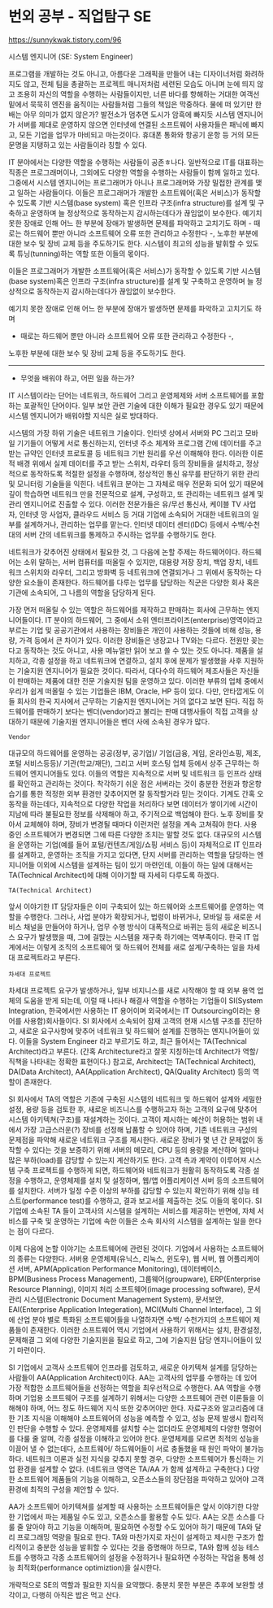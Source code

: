 # 번외 공부 - 직업탐구 SE

<https://sunnykwak.tistory.com/96>

시스템 엔지니어 (SE: System Engineer)

 프로그램을 개발하는 것도 아니고, 아름다운 그래픽을 만들어 내는 디자이너처럼 화려하지도 않고, 전체 팀을 총괄하는 프로젝트 매니저처럼 세련된 모습도 아니며 눈에 띄지 않고 조용히 자신의 역할을 수행하는 사람들이지만, 너른 바다를 항해하는 거대한 여객선 밑에서 묵묵히 엔진을 움직이는 사람들처럼 그들의 책임은 막중하다. 물에 떠 있기만 한 배는 아무 의미가 없지 않은가? 발전소가 멈추면 도시가 암흑에 빠지듯 시스템 엔지니어가 서버를 제대로 운영하지 않으면 인터넷에 연결된 소프트웨어 사용자들은 패닉에 빠지고, 모든 기업을 업무가 마비되고 마는것이다. 휴대폰 통화와 항공기 운항 등 거의 모든 문명을 지탱하고 있는 사람들이라 칭할 수 있다. 

 IT 분야에서는 다양한 역할을 수행하는 사람들이 공존ㅎ나다. 일반적으로 IT를 대표하는 직종은 프로그래머이나, 그외에도 다양한 역할을 수행하는 사람들이 함께 일하고 있다. 그중에서 시스템 엔지니어는 프로그래머가 아니나 프로그래머와 가장 밀접한 관계를 맺고 일하는 사람들이다. 이들은 프로그래머가 개발한 소프트웨어(혹은 서비스)가 동작할 수 있도록 기반 시스템(base system) 혹은 인프라 구조(infra structure)를 설계 및 구축하고 운영하며 늘 정상적으로 동작하는지 감시하는데다가 끊임없이 보수한다. 예기치 못한 장애로 인해 어느 한 부분에 장애가 발생하면 문제를 파악하고 고치기도 하며 - 때로는 하드웨어 뿐만 아니라 소프트웨어 오류 또한 관리하고 수정한다 -, 노후한 부분에 대한 보수 및 장비 교체 등을 주도하기도 한다. 시스템이 최고의 성능을 발휘할 수 있도록 튜닝(tunning)하는 역할 또한 이들의 몫이다. 



이들은 프로그래머가 개발한 소프트웨어(혹은 서비스)가 동작할 수 있도록 
기반 시스템(base system)혹은 인프라 구조(infra structure)를 설계 및 구축하고 운영하며 
늘 정상적으로 동작하는지 감시하는데다가 끊임없이 보수한다.



예기치 못한 장애로 인해 어느 한 부분에 장애가 발생하면 문제를 파악하고 고치기도 하며 

- 때로는 하드웨어 뿐만 아니라 소프트웨어 오류 또한 관리하고 수정한다 -,



노후한 부분에 대한 보수 및 장비 교체 등을 주도하기도 한다.

---

* 무엇을 배워야 하고, 어떤 일을 하는가?

IT 시스템이라는 단어는 
네트워크, 
하드웨어 그리고 
운영체제와 
서버 
소프트웨어를 포함하는 포괄적인 단어이다. 
일부 보안 관련 기술에 대한 이해가 필요한 경우도 있기 때문에 
시스템 엔지니어가 배워야할 지식은 실로 방대하다.



시스템의 가장 하위 기술은 네트워크 기술이다.
인터넷 상에서 서버와 PC 그리고 모바일 기기들이 어떻게 서로 통신하는지, 
인터넷 주소 체계와 프로그램 간에 데이터를 주고 받는 규약인 
인터넷 프로토콜 등 네트워크 기반 원리를 우선 이해해야 한다.
이러한 이론적 배경 위에서 실제 데이터를 주고 받는 스위치, 라우터 등의 장비들을 설치하고, 
정상적으로 동작하도록 적절한 설정을 수행하며, 
정상적인 통신 유무를 판단하기 위한 관리 및 모니터링 기술들을 익힌다.
네트워크 분야는 그 자체로 매우 전문화 되어 있기 때문에 깊이 학습하면 네트워크 만을 전문적으로 설계, 구성하고, 또 관리하는 네트워크 설계 및 관리 엔지니어로 진출할 수 있다.
이러한 전문가들은 유/무선 통신사, 케이블 TV 사업자, 인터넷 망 사업자, 클라우드 서비스 등 
거대 기업에 소속되어 거대한 네트워크의 일부를 설계하거나, 관리하는 업무를 맡는다. 
인터넷 데이터 센터(IDC) 등에서 수백/수천 대의 서버 간의 네트워크를 통제하고 주시하는 업무를 수행하기도 한다.

네트워크가 갖추어진 상태에서 필요한 것, 그 다음에 논할 주제는 하드웨어이다.
하드웨어는 소위 말하는, 서버 컴퓨터를 떠올릴 수 있지만,
대용량 저장 장치, 
백업 장치, 
네트워크 스위치와 라우터, 
그리고 방화벽 등 네트워크에 연결되거나 그 위에서 동작하는 다양한 요소들이 존재한다.
하드웨어를 다루는 업무를 담당하는 직군은 다양한 회사 혹은 기관에 소속되어, 그 나름의 역할을 담당하게 된다.

가장 먼저 떠올릴 수 있는 역할은 하드웨어를 제작하고 판매하는 회사에 근무하는 엔지니어들이다.
IT 분야의 하드웨어, 그 중에서 소위 엔터프라이즈(enterprise)영역이라고 부르는 기업 및 공공기관에서 사용하는 장비들은 개인이 사용하는 것들에 비해 성능, 용량, 가격 등에서 큰 차이가 있다. 
이러한 장비들은 냉장고나 TV와는 다르다. 
전원만 꽂는다고 동작하는 것도 아니고, 사용 메뉴얼만 읽어 보고 쓸 수 있는 것도 아니다.
제품을 설치하고, 각종 설정을 하고 네트워크에 연결하고, 설치 후에 문제가 발생했을 사후 지원하는 기술지원 엔지니어가 필요한 것이다. 
따라서, 대다수의 하드웨어 제조사들은 자신들이 판매하는 제품에 대한 전문 기술지원 팀을 운영하고 있다.
이러한 부류의 업체 중에서 우리가 쉽게 떠올릴 수 있는 기업들은 IBM, Oracle, HP 등이 있다.
다만, 안타깝게도 이들 회사의 한국 지사에서 근무하는 기술지원 엔지니어는 거의 없다고 보면 된다.
직접 하드웨어를 판매하기 보다는 벤더(vendor)라고 불리는 판매 대행사들이 직접 고객을 상대하기 때문에 기술지원 엔지니어들은 벤더 사에 소속된 경우가 많다.

```
Vendor
```



대규모의 하드웨어를 운영하는 공공(정부, 공기업)/ 기업(금융, 게임, 온라인쇼핑, 제조, 포털 서비스등등)/ 기관(학교/재단), 그리고 서버 호스팅 업체 등에서 상주 근무하는 하드웨어 엔지니어들도 있다. 
이들의 역할은 지속적으로 서버 및 네트워크 등 인프라 상태를 확인하고 관리하는 것이다. 
착각하기 쉬운 점은 서버라는 것이 충분한 전원과 항온항습기를 통한 적정한 외부 환경만 갖추어지면 잘 동작할거라 믿는 것이다.
기계도 간혹 오동작을 하는데다, 지속적으로 다양한 작업을 처리하다 보면 데이터가 쌓이기에 시간이 지남에 따라 불필요한 정보를 삭제해야 하고, 주기적으로 백업해야 한다.
노후 장비를 찾아서 교체해야 하며, 장비가 변경될 때마다 이런저런 설정을 계속 고쳐줘야 한다.
사용 중인 소프트웨어가 변경되면 그에 따른 다양한 조치는 말할 것도 없다.
대규모의 시스템을 운영하는 기업(예를 들어 포털/컨텐츠/게임/쇼핑 서비스 등)이 
자체적으로 IT 인프라를 설계하고, 운영하는 조직을 가지고 있다면, 
단지 서버를 관리하는 역할을 담당하는 엔지니어들 이외에 
시스템을 설계하는 팀이 있기 마련인데, 
이들이 하는 일에 대해서는 TA(Technical Architect)에 대해 이야기할 때 자세히 다루도록 하겠다.

```
TA(Technical Architect)
```





앞서 이야기한 IT 담당자들은 이미 구축되어 있는 하드웨어와 소프트웨어를 운영하는 역할을 수행한다.
그러나, 사업 분야가 확장되거나, 법령이 바뀌거나, 모바일 등 새로운 서비스 채널을 만들어야 하거나, 업무 수행 방식이 대폭적으로 바뀌는 등의 새로운 비즈니스 요구가 발생했을 때, 
그에 걸맍는 시스템을 재구축 하기에는 역부족이다.
한국 IT 업계에서는 이렇게 조직의 소프트웨어 및 하드웨어 전체를 새로 설계/구축하는 일을 차세대 프로젝트라고 부른다.

```
차세대 프로젝트
```

차세대 프로젝트 요구가 발생하거나, 일부 비지니스를 새로 시작해야 할 때 외부 용역 업체의 도움을 받게 되는데, 이럴 때 나타나 해결사 역할을 수행하는 기업들이 SI(System Integration, 한국에서만 사용하는 IT 용어이며 외국에서는 IT Outsourcing이라는 용어를 사용함)회사들이다. 
SI 회사에서 소속되어 잠재 고객의 현재 시스템 구조를 진단하고, 새로운 요구사항에 맞추어 네트워크 및 하드웨어 설계를 진행하는 엔지니어들이 있다. 
이들을 System Engineer 라고 부르기도 하고, 최근 들어서는 TA(Technical Architect)라고 부른다. (간혹 Architecture라고 잘못 지칭하는데 Architect가 역할/직책을 나타내는 정확한 표현이다.) 
참고로, Architect는 TA(Technical Architect), DA(Data Architect), AA(Application Architect), QA(Quality Architect) 등의 역할이 존재한다.

SI 회사에서 TA의 역할은 
기존에 구축된 시스템의 네트워크 및 하드웨어 설계와 세밀한 설정, 용량 등을 검토한 후, 
새로운 비즈니스를 수행하고자 하는 고객의 요구에 맞추어 시스템 아키텍쳐(구조)를 재설계하는 것이다. 고객이 제시하는 예산이 허용하는 범위 내에서 가장 고급스러운(?) 장비를 선정해 납품할 수 있어야 하며, 
기존 네트워크 구성의 문제점을 파악해 새로운 네트워크 구조를 제시한다.
새로운 장비가 몇 년 간 문제없이 동작할 수 있다는 것을 보증하기 위해 
서버의 메모리, CPU 등의 용량을 계산하여 얼마나 많은 부하(load)를 감당할 수 있는지 계산하기도 한다.
고객 측과 계약이 이루어져 시스템 구축 프로젝트를 수행하게 되면,
하드웨어와 네트워크가 원활히 동작하도록 각종 설정을 수행하고, 운영체제를 설치 및 설정하며,
웹/앱 어플리케이션 서버 등의 소프트웨어를 설치한다.
서버가 일정 수준 이상의 부하를 감당할 수 있는지 확인하기 위해 
성능 테스트(performance test)를 수행하고, 결과 보고서를 제출하는 것도 이들의 몫이다.
SI 기업에 소속된 TA 들이 고객사의 시스템을 설계하는 서비스를 제공하는 반면에, 자체 서비스를 구축 및 운영하는 기업에 속한 이들은 소속 회사의 시스템을 설계하는 일을 한다는 점이 다르다.



이제 다음에 논할 이야기는 소프트웨어에 관련된 것이다.
기업에서 사용하는 소프트웨어의 종류는 다양한다. 
서버용 운영체제(유닉스, 리눅스, 윈도우), 
웹 서버, 
웹 어플리케이션 서버, 
APM(Application Performance Monitoring), 
데이터베이스,
 BPM(Business Process Management), 
그룹웨어(groupware), 
ERP(Enterprise Resource Planning), 
이미지 처리 소프트웨어(image processing software), 
문서관리 시스템(Electronic Document Management System), 
문서보안, 
EAI(Enterprise Application Integeration),
MCI(Multi Channel Interface), 그 외에 산업 분야 별로 특화된 소프트웨어들을 나열하자면
수백/ 수천가지의 소프트웨어 제품들이 존재한다.
이러한 소프트웨어 역시 기업에서 사용하기 위해서는 설치, 환경설정, 문제해결 그 외에 다양한 기술지원을 필요로 하고, 그에 기술지원 담당 엔지니어들이 있기 마련이다.



SI 기업에서 고객사 소프트웨어 인프라를 검토하고, 새로운 아키텍쳐 설계를 담당하는 사람들이 AA(Application Architect)이다. AA는 고객사의 업무를 수행하는 데 있어 가장 적합한 소프트웨어들을 선정하는 역할을 최우선적으로 수행한다. 
AA 역할을 수행하며 기업용 소프트웨어 구조를 설계하기 위해서는 
다양한 소프트웨어 관련 이론들을 이해해야 하며, 어느 정도 하드웨어 지식 또한 갖추어야만 한다.
자료구조와 알고리즘에 대한 기초 지식을 이해해야 소프트웨어의 성능을 예측할 수 있고,
성능 문제 발생시 합리적인 판단을 수행할 수 있다.
운영체제를 설치할 수는 없더라도 운영체제의 다양한 명령어를 다룰 줄 알며,
각종 설정을 이해하고 있어야 한다.
운영체제를 모르면 최적의 성능을 이끌어 낼 수 없는데다, 소프트웨어/ 하드웨어들이 서로 충돌했을 때 원인 파악이 불가능하다.
네트워크 이론과 실전 지식을 갖추지 못할 경우, 다양한 소프트웨어가 통신하는 기업 환경을 설계할 수 없다.
(네트워크 영역은 TA/AA 가 함께 설계하고 구축한다.)
다양한 소프트웨어 제품들의 기능을 이해하고, 
오픈소스들의 장단점을 파악하고 있어야 고객 환경에 최적의 구성을 제안할 수 있다.



AA가 소프트웨어 아키텍쳐를 설계할 때 사용하는 소프트웨어들은 앞서 이야기한 다양한 기업에서 파는 제품일 수도 있고, 오픈소스를 활용할 수도 있다. AA는 오픈 소스를 다룰 줄 알아야 하고 기능을 이해하며, 필요하면 수정할 수도 있어야 하기 때문에 TA와 달리 프로그래밍 역량을 필요로 한다. TA와 마찬가지로 자신이 설계하고 제시한 구조가 합리적이고 충분한 성능을 발휘할 수 있다는 것을 증명해야 하므로, TA와 함께 성능 테스트를 수행하고 각종 소프트웨어의 설정을 수정하거나 필요하면 수정하는 작업을 통해 성능 최적화(performance optimiztion)을 실시한다.



개략적으로 SE의 역할과 필요한 지식을 요약했다. 충분치 못한 부분은 추후에 보완할 생각이고, 다행히 아직은 밥은 먹고 산다.